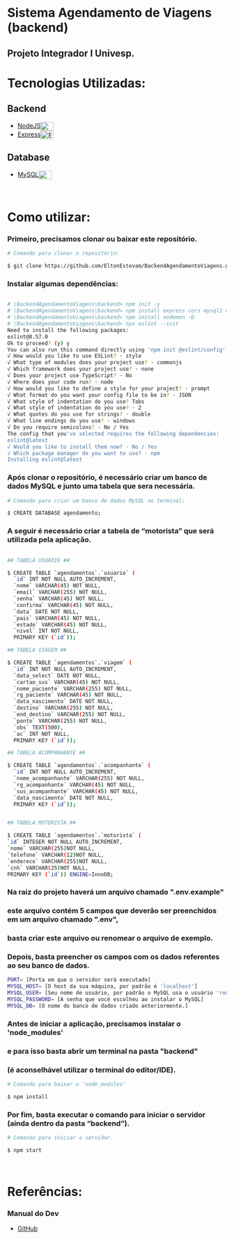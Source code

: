 # Sistema Agendamento de Viagens (backend)

## Projeto Integrador I Univesp.

# Tecnologias Utilizadas:

## Backend

- <a href="https://nodejs.org/en/"> NodeJS</a><img align="center" alt="NodeJS" height="20" width="30" src="https://cdn.jsdelivr.net/gh/devicons/devicon/icons/nodejs/nodejs-original.svg">
- <a href="https://expressjs.com/">Express</a><img align="center" alt="Express" height="20" width="30" src="https://cdn.jsdelivr.net/gh/devicons/devicon/icons/express/express-original.svg">

## Database

- <a href="https://www.mysql.com/">MySQL</a><img align="center" alt="MySQL" height="20" width="30" src="https://cdn.jsdelivr.net/gh/devicons/devicon/icons/mysql/mysql-original.svg">

<br>

# Como utilizar:

### Primeiro, precisamos clonar ou baixar este repositório.

```bash
# Comando para clonar o repositório:

$ git clone https://github.com/EltonEstevam/BackendAgendamentoViagens.git

```

### Instalar algumas dependências:

```bash

# \BackendAgendamentoViagens\backend> npm init -y
# \BackendAgendamentoViagens\backend> npm install express cors mysql2 dotenv
# \BackendAgendamentoViagens\backend> npm install nodemon -D
# \BackendAgendamentoViagens\backend> npx eslint --init
Need to install the following packages:
eslint@8.57.0
Ok to proceed? (y) y
You can also run this command directly using 'npm init @eslint/config'.
√ How would you like to use ESLint? · style
√ What type of modules does your project use? · commonjs
√ Which framework does your project use? · none
√ Does your project use TypeScript? · No
√ Where does your code run? · node
√ How would you like to define a style for your project? · prompt
√ What format do you want your config file to be in? · JSON
√ What style of indentation do you use? Tabs
√ What style of indentation do you use? · 2
√ What quotes do you use for strings? · double
√ What line endings do you use? · windows
√ Do you require semicolons? · No / Yes
The config that you've selected requires the following dependencies:
eslint@latest
√ Would you like to install them now? · No / Yes
√ Which package manager do you want to use? · npm
Installing eslint@latest

```

### Após clonar o repositório, é necessário criar um banco de dados MySQL e junto uma tabela que sera necessária.

```bash
# Comando para criar um banco de dados MySQL no terminal:

$ CREATE DATABASE agendamento;
```

### A seguir é necessário criar a tabela de “motorista” que será utilizada pela aplicação.

```bash

## TABELA USUÁRIO ##

$ CREATE TABLE `agendamentos`.`usuario` (
  `id` INT NOT NULL AUTO_INCREMENT,
  `nome` VARCHAR(45) NOT NULL,
  `email` VARCHAR(255) NOT NULL,
  `senha` VARCHAR(45) NOT NULL,
  `confirma` VARCHAR(45) NOT NULL,
  `data` DATE NOT NULL,
  `pais` VARCHAR(45) NOT NULL,
  `estado` VARCHAR(45) NOT NULL,
  `nivel` INT NOT NULL,
  PRIMARY KEY (`id`));

## TABELA VIAGEM ##

$ CREATE TABLE `agendamentos`.`viagem` (
  `id` INT NOT NULL AUTO_INCREMENT,
  `data_select` DATE NOT NULL,
  `cartao_sus` VARCHAR(45) NOT NULL,
  `nome_paciente` VARCHAR(255) NOT NULL,
  `rg_paciente` VARCHAR(45) NOT NULL,
  `data_nascimento` DATE NOT NULL,
  `destino` VARCHAR(255) NOT NULL,
  `end_destino` VARCHAR(255) NOT NULL,
  `ponto` VARCHAR(255) NOT NULL,
  `obs` TEXT(500),
  `ac` INT NOT NULL,
  PRIMARY KEY (`id`));

## TABELA ACOMPANHANTE ##

$ CREATE TABLE `agendamentos`.`acompanhante` (
  `id` INT NOT NULL AUTO_INCREMENT,
  `nome_acompanhante` VARCHAR(255) NOT NULL,
  `rg_acompanhante` VARCHAR(45) NOT NULL,
  `sus_acompanhante` VARCHAR(45) NOT NULL,
  `data_nascimento` DATE NOT NULL,
  PRIMARY KEY (`id`));


## TABELA MOTORISTA ##

$ CREATE TABLE `agendamentos`.`motorista` (
`id` INTEGER NOT NULL AUTO_INCREMENT,
`nome` VARCHAR(255)NOT NULL,
`telefone` VARCHAR(12)NOT NULL,
`endereco` VARCHAR(255)NOT NULL,
`cnh` VARCHAR(25)NOT NULL,
PRIMARY KEY (`id`)) ENGINE=InnoDB;

```

### Na raiz do projeto haverá um arquivo chamado ".env.example"

### este arquivo contém 5 campos que deverão ser preenchidos em um arquivo chamado ".env",

### basta criar este arquivo ou renomear o arquivo de exemplo.

### Depois, basta preencher os campos com os dados referentes ao seu banco de dados.

```bash
PORT= [Porta em que o servidor será executado]
MYSQL_HOST= [O host da sua máquina, por padrão é 'localhost']
MYSQL_USER= [Seu nome de usuário, por padrão o MySQL usa o usuário 'root']
MYSQL_PASSWORD= [A senha que você escolheu ao instalar o MySQL]
MYSQL_DB= [O nome do banco de dados criado anteriormente.]
```

### Antes de iniciar a aplicação, precisamos instalar o 'node_modules'

### e para isso basta abrir um terminal na pasta "backend"

### (é aconselhável utilizar o terminal do editor/IDE).

```bash
# Comando para baixar o 'node_modules'

$ npm install
```

### Por fim, basta executar o comando para iniciar o servidor (ainda dentro da pasta “backend”).

```bash
# Comando para iniciar o servidor.

$ npm start
```

<br>

# Referências:

### Manual do Dev

- <a href="https://github.com/manualdodev"> GitHub
